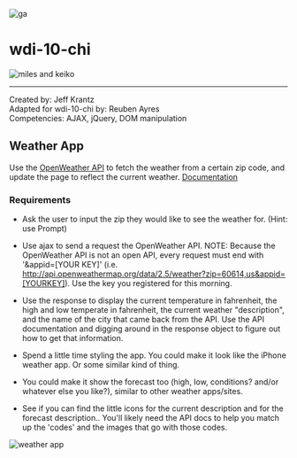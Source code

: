 ![ga](http://mobbook.generalassemb.ly/ga_cog.png)

# wdi-10-chi

![miles and keiko](https://pbs.twimg.com/media/DMvjd56XcAAxrnc.jpg)

---

Created by: Jeff Krantz<br>
Adapted for wdi-10-chi by: Reuben Ayres<br>
Competencies: AJAX, jQuery, DOM manipulation

## Weather App

Use the [OpenWeather API](http://openweathermap.org/current) to fetch the weather from a certain zip code, and update the page to reflect the current weather. [Documentation](http://openweathermap.org/current)

### Requirements
- Ask the user to input the zip they would like to see the weather for. (Hint: use Prompt)

- Use ajax to send a request the OpenWeather API.
NOTE: Because the OpenWeather API is not an open API, every request must end with '&appid=[YOUR KEY]' (i.e. http://api.openweathermap.org/data/2.5/weather?zip=60614,us&appid=[YOURKEY]).  Use the key you registered for this morning.

- Use the response to display the current temperature in fahrenheit, the high and low temperate in fahrenheit, the current weather "description", and the name of the city that came back from the API.  Use the API documentation and digging around in the response object to figure out how to get that information.

- Spend a little time styling the app. You could make it look like the iPhone weather app. Or some similar kind of thing.

- You could make it show the forecast too (high, low, conditions?  and/or whatever else you like?), similar to other weather apps/sites.

- See if you can find the little icons for the current description and for the forecast description..  You'll likely need the API docs to help you match up the 'codes' and the images that go with those codes. 

![weather app](https://i.imgur.com/bN39xEv.png)


